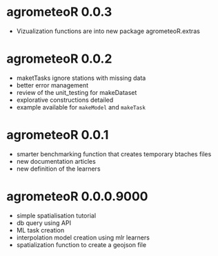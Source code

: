 # agrometeoR 0.0.3

* Vizualization functions are into new package agrometeoR.extras

# agrometeoR 0.0.2

* maketTasks ignore stations with missing data
* better error management
* review of the unit_testing for makeDataset
* explorative constructions detailed
* example available for `makeModel` and `makeTask`

# agrometeoR 0.0.1

* smarter benchmarking function that creates temporary btaches files
* new documentation articles
* new definition of the learners

# agrometeoR 0.0.0.9000

* simple spatialisation tutorial
* db query using API
* ML task creation
* interpolation model creation using mlr learners
* spatialization function to create a geojson file


